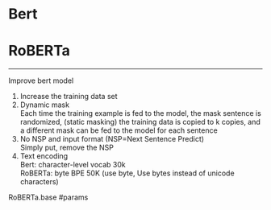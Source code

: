 # Bert
# RoBERTa
------
Improve bert model  
1. Increase the training data set   
2. Dynamic mask  
Each time the training example is fed to the model, the mask sentence is randomized, (static masking) the training data is copied to k copies, and a different mask can be fed to the model for each sentence  
3. No NSP and input format (NSP=Next Sentence Predict)   
Simply put, remove the NSP
4. Text encoding  
Bert: character-level vocab 30k  
RoBERTa: byte BPE 50K (use byte, Use bytes instead of unicode characters)

RoBERTa.base   #params
